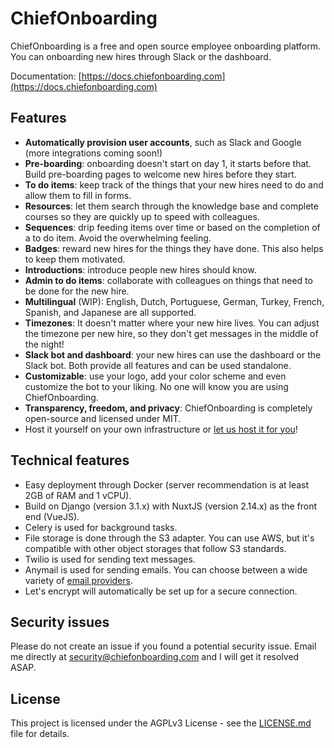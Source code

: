 # ChiefOnboarding

ChiefOnboarding is a free and open source employee onboarding platform. You can onboarding new hires through Slack or the dashboard. 

Documentation: [https://docs.chiefonboarding.com](https://docs.chiefonboarding.com)

## Features
- **Automatically provision user accounts**, such as Slack and Google (more integrations coming soon!)
- **Pre-boarding**: onboarding doesn't start on day 1, it starts before that. Build pre-boarding pages to welcome new hires before they start.
- **To do items**: keep track of the things that your new hires need to do and allow them to fill in forms.
- **Resources**: let them search through the knowledge base and complete courses so they are quickly up to speed with colleagues.
- **Sequences**: drip feeding items over time or based on the completion of a to do item. Avoid the overwhelming feeling.  
- **Badges**: reward new hires for the things they have done. This also helps to keep them motivated.
- **Introductions**: introduce people new hires should know.  
- **Admin to do items**: collaborate with colleagues on things that need to be done for the new hire.
- **Multilingual** (WIP): English, Dutch, Portuguese, German, Turkey, French, Spanish, and Japanese are all supported.
- **Timezones**: It doesn't matter where your new hire lives. You can adjust the timezone per new hire, so they don't get messages in the middle of the night!
- **Slack bot and dashboard**: your new hires can use the dashboard or the Slack bot. Both provide all features and can be used standalone.
- **Customizable**: use your logo, add your color scheme and even customize the bot to your liking. No one will know you are using ChiefOnboarding.
- **Transparency, freedom, and privacy**: ChiefOnboarding is completely open-source and licensed under MIT.
- Host it yourself on your own infrastructure or [let us host it for you](https://chiefonboarding.com/pricing)!


## Technical features
- Easy deployment through Docker (server recommendation is at least 2GB of RAM and 1 vCPU).
- Build on Django (version 3.1.x) with NuxtJS (version 2.14.x) as the front end (VueJS).
- Celery is used for background tasks.
- File storage is done through the S3 adapter. You can use AWS, but it's compatible with other object storages that follow S3 standards. 
- Twilio is used for sending text messages.
- Anymail is used for sending emails. You can choose between a wide variety of [email providers](https://anymail.readthedocs.io/en/stable/esps/#supported-esps). 
- Let's encrypt will automatically be set up for a secure connection.


## Security issues
Please do not create an issue if you found a potential security issue. Email me directly at security@chiefonboarding.com and I will get it resolved ASAP.

## License
This project is licensed under the AGPLv3 License - see the [LICENSE.md](LICENSE.md) file for details.
